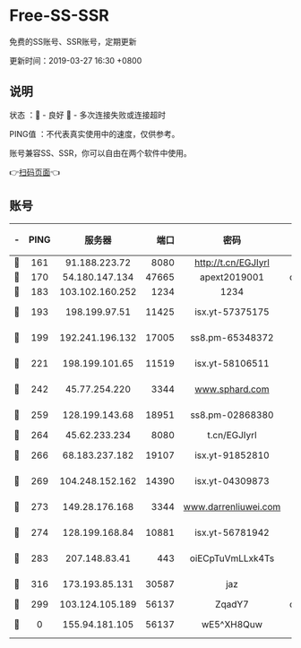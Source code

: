 # Free-SS-SSR

免费的SS账号、SSR账号，定期更新

更新时间：2019-03-27 16:30 +0800

## 说明

状态     ：🙂 - 良好 🙁 - 多次连接失败或连接超时

PING值   ：不代表真实使用中的速度，仅供参考。

账号兼容SS、SSR，你可以自由在两个软件中使用。

👉[扫码页面](https://liesauer.github.io/Free-SS-SSR/)👈

## 账号

|-|PING|服务器|端口|密码|加密方式|区域|
|:----:|:----:|:-----:|-----:|:----:|:----:|:----:|
|🙂|161|91.188.223.72|8080|http://t.cn/EGJIyrl|rc4-md5|RU|
|🙂|170|54.180.147.134|47665|apext2019001|chacha20|KR|
|🙂|183|103.102.160.252|1234|1234|rc4-md5|JP|
|🙂|193|198.199.97.51|11425|isx.yt-57375175|aes-256-cfb|US|
|🙂|199|192.241.196.132|17005|ss8.pm-65348372|aes-256-cfb|US|
|🙂|221|198.199.101.65|11519|isx.yt-58106511|aes-256-cfb|US|
|🙂|242|45.77.254.220|3344|www.sphard.com|aes-256-cfb|SG|
|🙂|259|128.199.143.68|18951|ss8.pm-02868380|aes-256-cfb|SG|
|🙂|264|45.62.233.234|8080|t.cn/EGJIyrl|rc4-md5|CA|
|🙂|266|68.183.237.182|19107|isx.yt-91852810|aes-256-cfb|SG|
|🙂|269|104.248.152.162|14390|isx.yt-04309873|aes-256-cfb|SG|
|🙂|273|149.28.176.168|3344|www.darrenliuwei.com|aes-256-cfb|AU|
|🙂|274|128.199.168.84|10881|isx.yt-56781942|aes-256-cfb|SG|
|🙂|283|207.148.83.41|443|oiECpTuVmLLxk4Ts|aes-256-cfb|AU|
|🙂|316|173.193.85.131|30587|jaz|aes-256-cfb|US|
|🙂|299|103.124.105.189|56137|ZqadY7|chacha20|US|
|🙁|0|155.94.181.105|56137|wE5^XH8Quw|aes-256-cfb|US|
